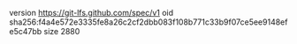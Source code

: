 version https://git-lfs.github.com/spec/v1
oid sha256:f4a4e572e3335fe8a26c2cf2dbb083f108b771c33b9f07ce5ee9148efe5c47bb
size 2880
